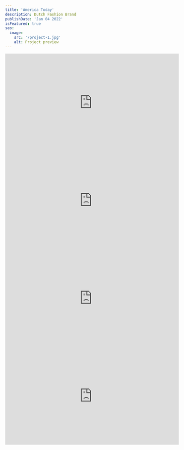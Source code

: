 ```yaml
---
title: 'America Today'
description: Dutch Fashion Brand
publishDate: 'Jan 04 2022'
isFeatured: true
seo:
  image:
    src: '/project-1.jpg'
    alt: Project preview
---
```



<iframe width="560" height="315" src="https://www.youtube.com/embed/I0aNS_6b41w?si=40sa5z0r5TK7Txv3" title="YouTube video player" frameborder="0" allow="accelerometer; autoplay; clipboard-write; encrypted-media; gyroscope; picture-in-picture; web-share" referrerpolicy="strict-origin-when-cross-origin" allowfullscreen></iframe>
</br>
<iframe width="560" height="315" src="https://www.youtube.com/embed/brlQv3t5Ugg?si=zjHD7sgZGXxBTNGK" title="YouTube video player" frameborder="0" allow="accelerometer; autoplay; clipboard-write; encrypted-media; gyroscope; picture-in-picture; web-share" referrerpolicy="strict-origin-when-cross-origin" allowfullscreen></iframe>
</br>
<iframe width="560" height="315" src="https://www.youtube.com/embed/YMqp0N4DS4w?si=WSNT7_vfNRY_Fbfo" title="YouTube video player" frameborder="0" allow="accelerometer; autoplay; clipboard-write; encrypted-media; gyroscope; picture-in-picture; web-share" referrerpolicy="strict-origin-when-cross-origin" allowfullscreen></iframe>
</br>
<iframe width="560" height="315" src="https://www.youtube.com/embed/r6RywdeEjNM?si=eh2Xep8dGkw2grRH" title="YouTube video player" frameborder="0" allow="accelerometer; autoplay; clipboard-write; encrypted-media; gyroscope; picture-in-picture; web-share" referrerpolicy="strict-origin-when-cross-origin" allowfullscreen></iframe>